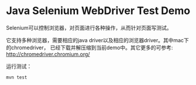 Java Selenium WebDriver Test Demo
============================

Selenium可以控制浏览器，对页面进行各种操作，从而针对页面写测试。

它支持多种浏览器，需要相应的java driver以及相应的浏览器driver。其中mac下的chromedriver，
已经下载并解压缩到当前demo中。其它更多的可参考: http://chromedriver.chromium.org/

运行测试：

```
mvn test
```